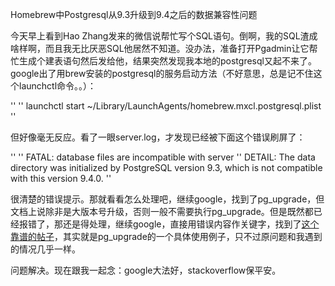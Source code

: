 Homebrew中Postgresql从9.3升级到9.4之后的数据兼容性问题

今天早上看到Hao Zhang发来的微信说帮忙写个SQL语句。倒啊，我的SQL渣成啥样啊，而且我无比厌恶SQL他居然不知道。没办法，准备打开Pgadmin让它帮忙生成个建表语句然后发给他，结果突然发现我本地的postgresql又起不来了。google出了用brew安装的postgresql的服务启动方法（不好意思，总是记不住这个launchctl命令。。）：

'' 
'' launchctl start ~/Library/LaunchAgents/homebrew.mxcl.postgresql.plist
'' 

但好像毫无反应。看了一眼server.log，才发现已经被下面这个错误刷屏了：

'' 
'' FATAL:  database files are incompatible with server
'' DETAIL:  The data directory was initialized by PostgreSQL version 9.3, which is not compatible with this version 9.4.0.
'' 

很清楚的错误提示。那就看看怎么处理吧，继续google，找到了pg_upgrade，但文档上说除非是大版本号升级，否则一般不需要执行pg_upgrade。但是既然都已经报错了，那还是得处理，继续google，直接用错误内容作关键字，找到了[这个靠谱的帖子](http://stackoverflow.com/questions/24379373/how-to-upgrade-postgres-from-9-3-to-9-4-without-losing-data)，其实就是pg_upgrade的一个具体使用例子，只不过原问题和我遇到的情况几乎一样。

问题解决。现在跟我一起念：google大法好，stackoverflow保平安。